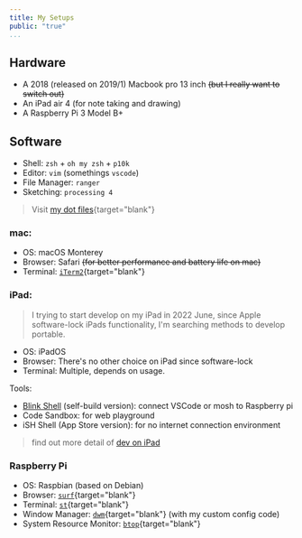 ```yaml
---
title: My Setups
public: "true"
...
```


## Hardware

* A 2018 (released on 2019/1) Macbook pro 13 inch ~~(but I really want to switch out)~~
* An iPad air 4 (for note taking and drawing)
* A Raspberry Pi 3 Model B+

## Software

* Shell: `zsh` + `oh my zsh` + `p10k`
* Editor: `vim` (somethings `vscode`)
* File Manager: `ranger`
* Sketching: `processing 4`

> Visit [my dot files](https://github.com/ljcucc/dotfiles){target="blank"}

### mac:

* OS: macOS Monterey
* Browser: Safari ~~(for better performance and battery life on mac)~~
* Terminal: [`iTerm2`](https://iterm2.com/){target="blank"}

### iPad:

> I trying to start develop on my iPad in 2022 June, since Apple software-lock iPads functionality, I'm searching methods to develop portable.

* OS: iPadOS
* Browser: There's no other choice on iPad since software-lock
* Terminal: Multiple, depends on usage.

Tools:

* [Blink Shell](http://blink.sh) (self-build version): connect VSCode or mosh to Raspberry pi
* Code Sandbox: for web playground
* iSH Shell (App Store version): for no internet connection environment

> find out more detail of [dev on iPad](./dev-on-ipad)

### Raspberry Pi

* OS: Raspbian (based on Debian)
* Browser: [`surf`](https://surf.suckless.org){target="blank"}
* Terminal: [`st`](https://st.suckless.org){target="blank"}
* Window Manager: [`dwm`](https://dwm.suckless.org){target="blank"} (with my custom config code)
* System Resource Monitor: [`btop`](https://github.com/aristocratos/btop){target="blank"}
